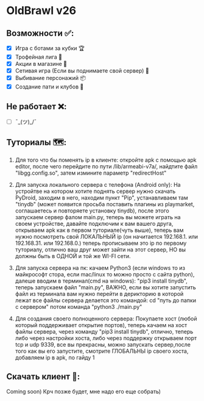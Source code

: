 # OldBrawl v26

## Возможности ✅:
- [x] Игра с ботами за кубки 🏆
- [x] Трофейная лига 💎
- [x] Акции в магазине 🎁
- [x] Сетивая игра (Если вы поднимаете свой сервер) 👥
- [x] Выбивание персонажий 📦
- [x] Создание пати и клубов 👑

## Не работает ❌:
- [ ] ¯\_(ツ)_/¯

## Туториалы 🗺️:
1. Для того что бы поменять ip в клиенте: откройте apk с помощью apk editor, после чего перейдите по пути /lib/armeabi-v7a/, найдтите файл "libgg.config.so", затем измините параметр "redirectHost"

2. Для запуска локального сервера с телефона (Android only): На устройтве на котором хотите поднять сервер нужно скачать PyDroid, заходим в него, находим пункт "Pip", устанавливаем там "tinydb" (может появится просьба поставить плагины из playmarket, соглашаетесь и повторяете установку tinydb), после этого запускаем сервер фалом main.py, теперь вы можете играть на своем устройстве, давайте подключим к вам вашего друга, открываем apk как в первом туториале(чуть выше), теперь вам нужно посмотреть свой ЛОКАЛЬНЫЙ ip (он начитается 192.168.1. или 192.168.31. или 192.168.0.) теперь прописываем это ip по первому туториалу, отлично ваш друг может зайти на этот сервер, НО вы должны быть в ОДНОЙ и той же WI-FI сети.

3. Для запуска сервера на пк: качаем Python3 (если windows то из майкрософт стора, если mac/linux то можно просто с сайта python), далеше вводим в терминал(cmd на windows): "pip3 install tinydb", теперь запускаем файл "main.py", ВАЖНО, если вы хотите запустить файл из терминала вам нужно перейти в дерикторию в которой лежат все файлы сервера делается это командой: cd "путь до папки с сервером" потом команда "python3 ./main.py"

4. Для создания своего полноценного сервера: Покупаете хост (любой который поддерживает открытие портов), теперь качаем на хост файлы сервера, через команду "pip3 install tinydb", отлично, теперь либо через настройки хоста, либо через поддержку открываем порт tcp и udp 9339, все вы прекрасны, можно запускать сервер,после того как вы его запустите, смотрите ГЛОБАЛЬНЫ ip своего хоста, добавляем ip в apk, по гайду 1
## Скачать клиент 📱:

Coming soon) Крч позже будет, мне надо его еще собрать)

